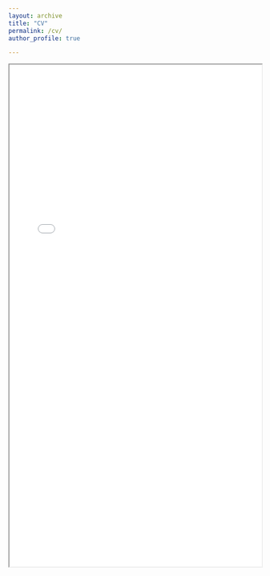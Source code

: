 ```yaml
---
layout: archive
title: "CV"
permalink: /cv/
author_profile: true

---
```


<iframe src="/files/CV_250924.pdf" width="100%" height="1000px"></iframe>

